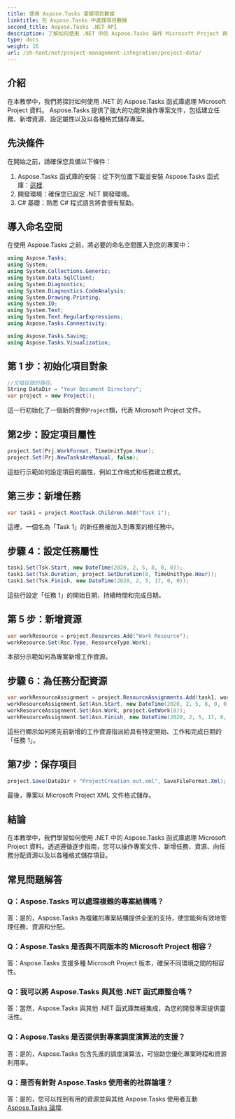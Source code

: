 ```yaml
---
title: 使用 Aspose.Tasks 掌握項目數據
linktitle: 在 Aspose.Tasks 中處理項目數據
second_title: Aspose.Tasks .NET API
description: 了解如何使用 .NET 中的 Aspose.Tasks 操作 Microsoft Project 資料。輕鬆建立任務、新增資源和保存項目。
type: docs
weight: 16
url: /zh-hant/net/project-management-integration/project-data/
---
```

## 介紹
在本教學中，我們將探討如何使用 .NET 的 Aspose.Tasks 函式庫處理 Microsoft Project 資料。 Aspose.Tasks 提供了強大的功能來操作專案文件，包括建立任務、新增資源、設定屬性以及以各種格式儲存專案。
## 先決條件
在開始之前，請確保您具備以下條件：
1.  Aspose.Tasks 函式庫的安裝：從下列位置下載並安裝 Aspose.Tasks 函式庫：[這裡](https://releases.aspose.com/tasks/net/).
2. 開發環境：確保您已設定 .NET 開發環境。
3. C# 基礎：熟悉 C# 程式語言將會很有幫助。

## 導入命名空間
在使用 Aspose.Tasks 之前，將必要的命名空間匯入到您的專案中：
```csharp
using Aspose.Tasks;
using System;
using System.Collections.Generic;
using System.Data.SqlClient;
using System.Diagnostics;
using System.Diagnostics.CodeAnalysis;
using System.Drawing.Printing;
using System.IO;
using System.Text;
using System.Text.RegularExpressions;
using Aspose.Tasks.Connectivity;

using Aspose.Tasks.Saving;
using Aspose.Tasks.Visualization;
```

## 第 1 步：初始化項目對象
```csharp
//文檔目錄的路徑。
String DataDir = "Your Document Directory";
var project = new Project();
```
這一行初始化了一個新的實例`Project`類，代表 Microsoft Project 文件。
## 第2步：設定項目屬性
```csharp
project.Set(Prj.WorkFormat, TimeUnitType.Hour);
project.Set(Prj.NewTasksAreManual, false);
```
這些行示範如何設定項目的屬性，例如工作格式和任務建立模式。
## 第三步：新增任務
```csharp
var task1 = project.RootTask.Children.Add("Task 1");
```
這裡，一個名為「Task 1」的新任務被加入到專案的根任務中。
## 步驟 4：設定任務屬性
```csharp
task1.Set(Tsk.Start, new DateTime(2020, 2, 5, 8, 0, 0));
task1.Set(Tsk.Duration, project.GetDuration(8, TimeUnitType.Hour));
task1.Set(Tsk.Finish, new DateTime(2020, 2, 5, 17, 0, 0));
```
這些行設定「任務 1」的開始日期、持續時間和完成日期。
## 第 5 步：新增資源
```csharp
var workResource = project.Resources.Add("Work Resource");
workResource.Set(Rsc.Type, ResourceType.Work);
```
本部分示範如何為專案新增工作資源。
## 步驟 6：為任務分配資源
```csharp
var workResourceAssignment = project.ResourceAssignments.Add(task1, workResource);
workResourceAssignment.Set(Asn.Start, new DateTime(2020, 2, 5, 8, 0, 0));
workResourceAssignment.Set(Asn.Work, project.GetWork(8));
workResourceAssignment.Set(Asn.Finish, new DateTime(2020, 2, 5, 17, 0, 0));
```
這些行顯示如何將先前新增的工作資源指派給具有特定開始、工作和完成日期的「任務 1」。
## 第7步：保存項目
```csharp
project.Save(DataDir + "ProjectCreation_out.xml", SaveFileFormat.Xml);
```
最後，專案以 Microsoft Project XML 文件格式儲存。

## 結論
在本教學中，我們學習如何使用 .NET 中的 Aspose.Tasks 函式庫處理 Microsoft Project 資料。透過遵循逐步指南，您可以操作專案文件、新增任務、資源、向任務分配資源以及以各種格式儲存項目。
## 常見問題解答
### Q：Aspose.Tasks 可以處理複雜的專案結構嗎？
答：是的，Aspose.Tasks 為複雜的專案結構提供全面的支持，使您能夠有效地管理任務、資源和分配。
### Q：Aspose.Tasks 是否與不同版本的 Microsoft Project 相容？
答：Aspose.Tasks 支援多種 Microsoft Project 版本，確保不同環境之間的相容性。
### Q：我可以將 Aspose.Tasks 與其他 .NET 函式庫整合嗎？
答：當然，Aspose.Tasks 與其他 .NET 函式庫無縫集成，為您的開發專案提供靈活性。
### Q：Aspose.Tasks 是否提供對專案調度演算法的支援？
答：是的，Aspose.Tasks 包含先進的調度演算法，可協助您優化專案時程和資源利用率。
### Q：是否有針對 Aspose.Tasks 使用者的社群論壇？
答：是的，您可以找到有用的資源並與其他 Aspose.Tasks 使用者互動[Aspose.Tasks 論壇](https://forum.aspose.com/c/tasks/15).